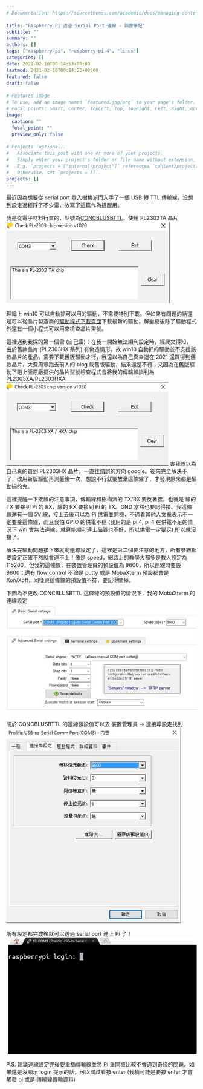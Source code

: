 ```yaml
---
# Documentation: https://sourcethemes.com/academic/docs/managing-content/

title: "Raspberry Pi 透過 Serial Port 連線 - 踩雷筆記"
subtitle: ""
summary: ""
authors: []
tags: ["raspberry-pi", "raspberry-pi-4", "linux"]
categories: []
date: 2021-02-10T00:14:53+08:00
lastmod: 2021-02-10T00:14:53+08:00
featured: false
draft: false

# Featured image
# To use, add an image named `featured.jpg/png` to your page's folder.
# Focal points: Smart, Center, TopLeft, Top, TopRight, Left, Right, BottomLeft, Bottom, BottomRight.
image:
  caption: ""
  focal_point: ""
  preview_only: false

# Projects (optional).
#   Associate this post with one or more of your projects.
#   Simply enter your project's folder or file name without extension.
#   E.g. `projects = ["internal-project"]` references `content/project/deep-learning/index.md`.
#   Otherwise, set `projects = []`.
projects: []
---
```


最近因為想要從 serial port 登入樹梅派而入手了一個 USB 轉 TTL 傳輸線，沒想到設定過程踩了不少雷，故寫了這篇作為提醒用。

我是從電子材料行買的，型號為[CONCBLUSBTTL](https://www.ltc.com.tw/Product/Detail?ICODE=CONCBLUSBTTL)，使用 PL2303TA 晶片 ![pl2303ta](pl2303ta.jpg)

理論上 win10 可以自動抓可以用的驅動，不需要特別下載。但如果有問題的話還是可以從晶片製造商的[驅動程式下載頁面](http://www.prolific.com.tw/US/ShowProduct.aspx?p_id=225&pcid=41)下載最新的驅動。解壓縮後除了驅動程式外還有一個小程式可以用來檢查晶片型號。

這裡遇到我採的第一個雷 (自己雷)：在我一開始無法順利設定時，經爬文得知，由於舊款晶片 (PL2303HX 系列) 有偽造情形，故 win10 自動抓的驅動並不支援該款晶片的產品，需要下載舊版驅動才行，我還以為自己真幸運在 2021 還買得到舊款晶片，大費周章跑去前人的 blog 載舊版驅動，結果還是不行；又因為在舊版驅動下跑上面原廠提供的晶片型號檢查程式會將我的傳輸線誤判為 PL2303XA/PL2303HXA ![pl2303hx](pl2303hx.jpg)
害我誤以為自己真的買到 PL2303HX 晶片，一直往錯誤的方向 google。後來完全解決不了，改用新版驅動再測最後一次，想說不行就要放棄這條線了，才發現原來都是驅動搞的鬼。

這裡提醒一下接線的注意事項，傳輸線和樹梅派的 TX/RX 要反著接，也就是 線的 TX 要接到 Pi 的 RX，線的 RX 要接到 Pi 的 TX。GND 當然也要記得接。我這條線還有一個 5V 線，接上去後可以為 Pi 供電並開機，不過看其他人文章表示不一定要接這條線，而且我怕 GPIO 的供電不穩 (我用的是 pi 4, pi 4 在供電不足的情況下 wifi 會無法連線，就算能順利連上品質也不好，所以供電一定要足) 所以就沒接了。

解決完驅動問題接下來就剩連線設定了，這裡是第二個要注意的地方，所有參數都要設定正確不然就會連不上！像是 speed，網路上的教學大都多是教人設定為 115200，但我的這條線，在裝置管理員的預設值為 9600，所以連線時要設 9600；還有 flow control 不論是 putty 或是 MobaXterm 預設都會是 Xon/Xoff，同樣與這條線的預設值不符，要記得關掉。

下圖為不更改 CONCBLUSBTTL 這條線的預設值的情況下，我的 MobaXterm 的連線設定
![config](config.jpg)

關於 CONCBLUSBTTL 的連線預設值可以去 裝置管理員 -> 連接埠設定找到
![default-value](default.jpg)

所有設定都完成後就可以透過 serial port 連上 Pi 了！
![success login via serial](login.jpg)

P.S. 建議連線設定完後要重插傳輸線並將 Pi 重開機比較不會遇到奇怪的問題，如果還是沒顯示 login 提示的話，可以試試看按 enter (我猜可能是要按 enter 才會觸發 pi 或是 傳輸線傳輸資料)
